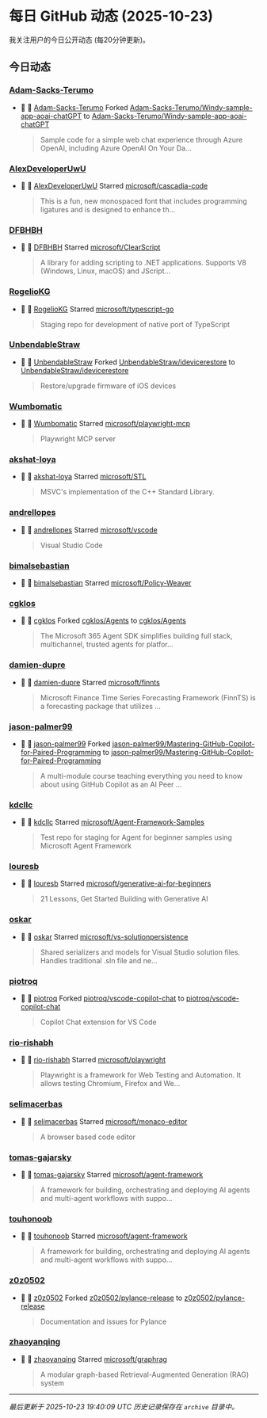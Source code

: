 # 每日 GitHub 动态 (2025-10-23)

我关注用户的今日公开动态 (每20分钟更新)。

## 今日动态

### [Adam-Sacks-Terumo](https://github.com/Adam-Sacks-Terumo)
- 🍴 👤 [Adam-Sacks-Terumo](https://github.com/Adam-Sacks-Terumo) Forked [Adam-Sacks-Terumo/Windy-sample-app-aoai-chatGPT](https://github.com/Adam-Sacks-Terumo/Windy-sample-app-aoai-chatGPT) to [Adam-Sacks-Terumo/Windy-sample-app-aoai-chatGPT](https://github.com/Adam-Sacks-Terumo/Windy-sample-app-aoai-chatGPT)
  > Sample code for a simple web chat experience through Azure OpenAI, including Azure OpenAI On Your Da...

### [AlexDeveloperUwU](https://github.com/AlexDeveloperUwU)
- 🌟 👤 [AlexDeveloperUwU](https://github.com/AlexDeveloperUwU) Starred [microsoft/cascadia-code](https://github.com/microsoft/cascadia-code)
  > This is a fun, new monospaced font that includes programming ligatures and is designed to enhance th...

### [DFBHBH](https://github.com/DFBHBH)
- 🌟 👤 [DFBHBH](https://github.com/DFBHBH) Starred [microsoft/ClearScript](https://github.com/microsoft/ClearScript)
  > A library for adding scripting to .NET applications. Supports V8 (Windows, Linux, macOS) and JScript...

### [RogelioKG](https://github.com/RogelioKG)
- 🌟 👤 [RogelioKG](https://github.com/RogelioKG) Starred [microsoft/typescript-go](https://github.com/microsoft/typescript-go)
  > Staging repo for development of native port of TypeScript

### [UnbendableStraw](https://github.com/UnbendableStraw)
- 🍴 👤 [UnbendableStraw](https://github.com/UnbendableStraw) Forked [UnbendableStraw/idevicerestore](https://github.com/UnbendableStraw/idevicerestore) to [UnbendableStraw/idevicerestore](https://github.com/UnbendableStraw/idevicerestore)
  > Restore/upgrade firmware of iOS devices

### [Wumbomatic](https://github.com/Wumbomatic)
- 🌟 👤 [Wumbomatic](https://github.com/Wumbomatic) Starred [microsoft/playwright-mcp](https://github.com/microsoft/playwright-mcp)
  > Playwright MCP server

### [akshat-loya](https://github.com/akshat-loya)
- 🌟 👤 [akshat-loya](https://github.com/akshat-loya) Starred [microsoft/STL](https://github.com/microsoft/STL)
  > MSVC's implementation of the C++ Standard Library.

### [andrellopes](https://github.com/andrellopes)
- 🌟 👤 [andrellopes](https://github.com/andrellopes) Starred [microsoft/vscode](https://github.com/microsoft/vscode)
  > Visual Studio Code

### [bimalsebastian](https://github.com/bimalsebastian)
- 🌟 👤 [bimalsebastian](https://github.com/bimalsebastian) Starred [microsoft/Policy-Weaver](https://github.com/microsoft/Policy-Weaver)

### [cgklos](https://github.com/cgklos)
- 🍴 👤 [cgklos](https://github.com/cgklos) Forked [cgklos/Agents](https://github.com/cgklos/Agents) to [cgklos/Agents](https://github.com/cgklos/Agents)
  > The Microsoft 365 Agent SDK simplifies building full stack, multichannel, trusted agents for platfor...

### [damien-dupre](https://github.com/damien-dupre)
- 🌟 👤 [damien-dupre](https://github.com/damien-dupre) Starred [microsoft/finnts](https://github.com/microsoft/finnts)
  > Microsoft Finance Time Series Forecasting Framework (FinnTS) is a forecasting package that utilizes ...

### [jason-palmer99](https://github.com/jason-palmer99)
- 🍴 👤 [jason-palmer99](https://github.com/jason-palmer99) Forked [jason-palmer99/Mastering-GitHub-Copilot-for-Paired-Programming](https://github.com/jason-palmer99/Mastering-GitHub-Copilot-for-Paired-Programming) to [jason-palmer99/Mastering-GitHub-Copilot-for-Paired-Programming](https://github.com/jason-palmer99/Mastering-GitHub-Copilot-for-Paired-Programming)
  > A multi-module course teaching everything you need to know about using GitHub Copilot as an AI Peer ...

### [kdcllc](https://github.com/kdcllc)
- 🌟 👤 [kdcllc](https://github.com/kdcllc) Starred [microsoft/Agent-Framework-Samples](https://github.com/microsoft/Agent-Framework-Samples)
  > Test repo for staging for Agent for beginner samples using Microsoft Agent Framework

### [louresb](https://github.com/louresb)
- 🌟 👤 [louresb](https://github.com/louresb) Starred [microsoft/generative-ai-for-beginners](https://github.com/microsoft/generative-ai-for-beginners)
  > 21 Lessons, Get Started Building with Generative AI 

### [oskar](https://github.com/oskar)
- 🌟 👤 [oskar](https://github.com/oskar) Starred [microsoft/vs-solutionpersistence](https://github.com/microsoft/vs-solutionpersistence)
  > Shared serializers and models for Visual Studio solution files. Handles traditional .sln file and ne...

### [piotroq](https://github.com/piotroq)
- 🍴 👤 [piotroq](https://github.com/piotroq) Forked [piotroq/vscode-copilot-chat](https://github.com/piotroq/vscode-copilot-chat) to [piotroq/vscode-copilot-chat](https://github.com/piotroq/vscode-copilot-chat)
  > Copilot Chat extension for VS Code

### [rio-rishabh](https://github.com/rio-rishabh)
- 🌟 👤 [rio-rishabh](https://github.com/rio-rishabh) Starred [microsoft/playwright](https://github.com/microsoft/playwright)
  > Playwright is a framework for Web Testing and Automation. It allows testing Chromium, Firefox and We...

### [selimacerbas](https://github.com/selimacerbas)
- 🌟 👤 [selimacerbas](https://github.com/selimacerbas) Starred [microsoft/monaco-editor](https://github.com/microsoft/monaco-editor)
  > A browser based code editor

### [tomas-gajarsky](https://github.com/tomas-gajarsky)
- 🌟 👤 [tomas-gajarsky](https://github.com/tomas-gajarsky) Starred [microsoft/agent-framework](https://github.com/microsoft/agent-framework)
  > A framework for building, orchestrating and deploying AI agents and multi-agent workflows with suppo...

### [touhonoob](https://github.com/touhonoob)
- 🌟 👤 [touhonoob](https://github.com/touhonoob) Starred [microsoft/agent-framework](https://github.com/microsoft/agent-framework)
  > A framework for building, orchestrating and deploying AI agents and multi-agent workflows with suppo...

### [z0z0502](https://github.com/z0z0502)
- 🍴 👤 [z0z0502](https://github.com/z0z0502) Forked [z0z0502/pylance-release](https://github.com/z0z0502/pylance-release) to [z0z0502/pylance-release](https://github.com/z0z0502/pylance-release)
  > Documentation and issues for Pylance

### [zhaoyanqing](https://github.com/zhaoyanqing)
- 🌟 👤 [zhaoyanqing](https://github.com/zhaoyanqing) Starred [microsoft/graphrag](https://github.com/microsoft/graphrag)
  > A modular graph-based Retrieval-Augmented Generation (RAG) system


---
*最后更新于 2025-10-23 19:40:09 UTC*
*历史记录保存在 `archive` 目录中。*
